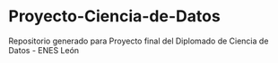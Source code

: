 # Proyecto-Ciencia-de-Datos
Repositorio generado para Proyecto final del Diplomado de Ciencia de Datos - ENES León
